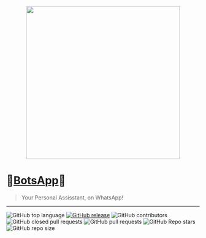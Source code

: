 <p align="center">
  <img src="images/arielphoto.png" height="400px"/>
</p>


# 💠[BotsApp](https://mybotsapp.com/)💠
> Your Personal Assisstant, on WhatsApp!
---
![GitHub top language](https://img.shields.io/github/languages/top/Prince-Mendiratta/BotsApp) [![GitHub release](https://img.shields.io/github/release/Prince-Mendiratta/BotsApp.svg)](https://github.com/bkimminich/juice-shop/releases/latest)
 ![GitHub contributors](https://img.shields.io/github/contributors/Prince-Mendiratta/BotsApp) ![GitHub closed pull requests](https://img.shields.io/github/issues-pr-closed/Prince-Mendiratta/BotsApp) ![GitHub pull requests](https://img.shields.io/github/issues-pr-raw/Prince-Mendiratta/BotsApp) ![GitHub Repo stars](https://img.shields.io/github/stars/Prince-Mendiratta/BotsApp?style=social) ![GitHub repo size](https://img.shields.io/github/repo-size/Prince-Mendiratta/BotsApp)
 

